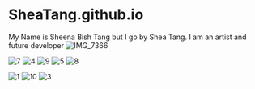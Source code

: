# SheaTang.github.io
My Name is Sheena Bish Tang but I go by Shea Tang. 
I am an artist and future developer 
![IMG_7366](https://user-images.githubusercontent.com/101611557/183702570-775b256f-92de-4174-9e15-3f0bbd1b6f68.JPG)



![7](https://user-images.githubusercontent.com/101611557/196836573-dcd5117e-a6e5-4764-81a7-857161e2d6f4.png)
![4](https://user-images.githubusercontent.com/101611557/196836601-ad38f8c2-8101-4968-bcec-4a2502abb0d5.png)
![9](https://user-images.githubusercontent.com/101611557/196836623-6f07dbc7-8a0a-4b17-9457-9a4c265798bb.png)
![5](https://user-images.githubusercontent.com/101611557/196836742-09694319-1a9b-4fef-8358-0e53c76a3035.png)
![8](https://user-images.githubusercontent.com/101611557/196836749-540b744b-b97f-4713-aee1-73e1d22a940d.png)



![1](https://user-images.githubusercontent.com/101611557/196836725-ad58ef5f-f88d-46b7-8e86-77b6a25231fb.png)
![10](https://user-images.githubusercontent.com/101611557/196836756-6f554ccb-30c8-49e0-85cd-d00710cc3a03.png)
![3](https://user-images.githubusercontent.com/101611557/196836764-c1731545-266c-48f4-8e2b-1adb74c787ca.png)
